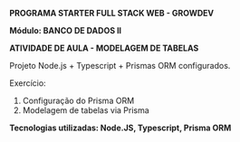 <b>PROGRAMA STARTER FULL STACK WEB - GROWDEV</b>

<b>Módulo: BANCO DE DADOS II</b>

<b>ATIVIDADE DE AULA - MODELAGEM DE TABELAS</b>

Projeto Node.js + Typescript + Prismas ORM configurados.

Exercício:

1. Configuração do Prisma ORM
2. Modelagem de tabelas via Prisma

<b>Tecnologias utilizadas: Node.JS, Typescript, Prisma ORM</b>
